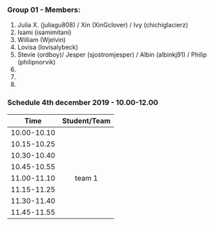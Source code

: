 ### Group 01 - Members:
1. Julia X. (juliagu808) / Xin (XinGclover) / Ivy (chichiglacierz)
2. Isami (isamimitani)
3. William (Wjelvin)
4. Lovisa (lovisalybeck)
5. Stevie (ordboy)/ Jesper (sjostromjesper) / Albin (albinkj91) / Philip (philipnorvik)
6. 
7. 
8. 

### Schedule 4th december 2019 - 10.00-12.00

| Time        |  Student/Team | 
|-------------|:-------------:|
| 10.00-10.10 |               |
| 10.15-10.25 |               |
| 10.30-10.40 |               |
| 10.45-10.55 |               |
| 11.00-11.10 |  team 1       |
| 11.15-11.25 |               |
| 11.30-11.40 |               |
| 11.45-11.55 |               |
